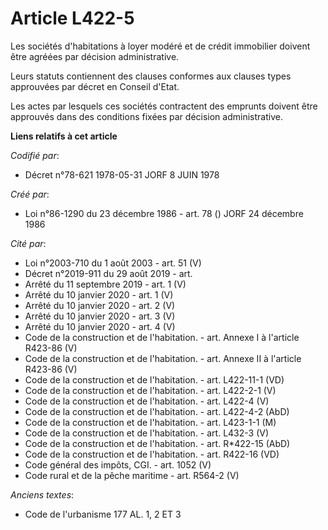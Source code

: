 # Article L422-5

Les sociétés d'habitations à loyer modéré et de crédit immobilier doivent être agréées par décision administrative.

Leurs statuts contiennent des clauses conformes aux clauses types approuvées par décret en Conseil d'Etat.

Les actes par lesquels ces sociétés contractent des emprunts doivent être approuvés dans des conditions fixées par décision
administrative.

**Liens relatifs à cet article**

_Codifié par_:

  - Décret n°78-621 1978-05-31 JORF 8 JUIN 1978

_Créé par_:

  - Loi n°86-1290 du 23 décembre 1986 - art. 78 () JORF 24 décembre 1986

_Cité par_:

  - Loi n°2003-710 du 1 août 2003 - art. 51 (V)
  - Décret n°2019-911 du 29 août 2019 - art.
  - Arrêté du 11 septembre 2019 - art. 1 (V)
  - Arrêté du 10 janvier 2020 - art. 1 (V)
  - Arrêté du 10 janvier 2020 - art. 2 (V)
  - Arrêté du 10 janvier 2020 - art. 3 (V)
  - Arrêté du 10 janvier 2020 - art. 4 (V)
  - Code de la construction et de l'habitation. - art. Annexe I à l'article R423-86 (V)
  - Code de la construction et de l'habitation. - art. Annexe II à l'article R423-86 (V)
  - Code de la construction et de l'habitation. - art. L422-11-1 (VD)
  - Code de la construction et de l'habitation. - art. L422-2-1 (V)
  - Code de la construction et de l'habitation. - art. L422-4 (V)
  - Code de la construction et de l'habitation. - art. L422-4-2 (AbD)
  - Code de la construction et de l'habitation. - art. L423-1-1 (M)
  - Code de la construction et de l'habitation. - art. L432-3 (V)
  - Code de la construction et de l'habitation. - art. R*422-15 (AbD)
  - Code de la construction et de l'habitation. - art. R422-16 (VD)
  - Code général des impôts, CGI. - art. 1052 (V)
  - Code rural et de la pêche maritime - art. R564-2 (V)

_Anciens textes_:

  - Code de l'urbanisme 177 AL. 1, 2 ET 3
